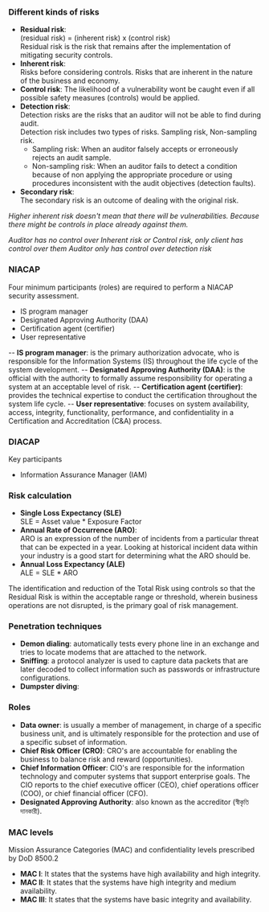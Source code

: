 ### Different kinds of risks
- **Residual risk**:  
  (residual risk) = (inherent risk) x (control risk)  
  Residual risk is the risk that remains after the implementation of mitigating security controls.
- **Inherent risk**:  
  Risks before considering controls. Risks that are inherent in the nature of the business and economy.
- **Control risk**:
  The likelihood of a vulnerability wont be caught even if all possible safety measures (controls) would be applied.
- **Detection risk**:  
  Detection risks are the risks that an auditor will not be able to find during audit.  
  Detection risk includes two types of risks. Sampling risk, Non-sampling risk.
  + Sampling risk: When an auditor falsely accepts or erroneously rejects an audit sample.
  + Non-sampling risk: When an auditor fails to detect a condition because of non applying the appropriate procedure or using procedures inconsistent with the audit objectives (detection faults).
- **Secondary risk**:  
  The secondary risk is an outcome of dealing with the original risk.

*Higher inherent risk doesn't mean that there will be vulnerabilities. Because there might be controls in place already against them.*

*Auditor has no control over Inherent risk or Control risk, only client has control over them*
*Auditor only has control over detection risk*

### NIACAP
Four minimum participants (roles) are required to perform a NIACAP security assessment.
- IS program manager
- Designated Approving Authority (DAA)
- Certification agent (certifier)
- User representative

-- **IS program manager**: is the primary authorization advocate, who is responsible for the Information Systems (IS) throughout the life cycle of the system development.
-- **Designated Approving Authority (DAA)**: is the official with the authority to formally assume responsibility for operating a system at an acceptable level of risk.
-- **Certification agent (certifier)**: provides the technical expertise to conduct the certification throughout the system life cycle.
-- **User representative**: focuses on system availability, access, integrity, functionality, performance, and confidentiality in a Certification and Accreditation (C&A) process.

### DIACAP
Key participants
- Information Assurance Manager (IAM)

### Risk calculation
- **Single Loss Expectancy (SLE)**  
SLE = Asset value * Exposure Factor
- **Annual Rate of Occurrence (ARO)**:  
ARO is an expression of the number of incidents from a particular threat that can be expected in a year. Looking at historical incident data within your industry is a good start for determining what the ARO should be.
- **Annual Loss Expectancy (ALE)**  
ALE = SLE * ARO

The identification and reduction of the Total Risk using controls so that the Residual Risk is within the acceptable range or threshold, wherein business operations are not disrupted, is the primary goal of risk management.

### Penetration techniques
- **Demon dialing**: automatically tests every phone line in an exchange and tries to locate modems that are attached to the network.
- **Sniffing**: a protocol analyzer is used to capture data packets that are later decoded to collect information such as passwords or infrastructure configurations.
- **Dumpster diving**:

### Roles
- **Data owner**:  is usually a member of management, in charge of a specific business unit, and is ultimately responsible for the protection and use of a specific subset  of information.
- **Chief Risk Officer (CRO)**:  CRO's are accountable for enabling the business to balance risk and reward (opportunities). 
- **Chief Information Officer**:  CIO's are responsible for the information technology and computer systems that support enterprise goals. The CIO reports to the chief executive officer (CEO), chief operations officer (COO), or chief financial officer (CFO).
- **Designated Approving Authority**:  also known as the accreditor (স্বীকৃতি দানকারী).

### MAC levels
Mission Assurance Categories (MAC) and confidentiality levels prescribed by DoD 8500.2
- **MAC I**: It states that the systems have high availability and high integrity. 
- **MAC II**: It states that the systems have high integrity and medium availability. 
- **MAC III**: It states that the systems have basic integrity and availability.


<!--stackedit_data:
eyJoaXN0b3J5IjpbLTE0NzY0MTI2NDMsLTQ0MjE0NzA3MCwxOT
I1MjgwMzMwLDE2NTU4Nzg3NDMsLTc4Mjk5NTAwNywxNjIxNTY4
MzAxLDIwMjIxMzY4NDYsMzgzMjE3Mjg4LDg3NzcxNDA3OCwtMT
E1NzA1MzM3OSw3NzQ0MDY3MjIsLTIwNjQxNDc4NDYsNzI0ODc0
MjEsMTMyMDI4MjgxMywxNDM3NTU5NTE0LC04ODY3NTgzOTMsMT
U4ODQ1ODM3OCwtMzQ5ODE4NDM3LDM5MDk4MTYxNV19
-->